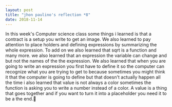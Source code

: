 ```yaml
---
layout: post
title: "jhon paulino's reflection *8"
date: 2018-11-14
---
```


In this week's Computer science class some things i learned is that a contract is a setup you write to get an image. We also learned to pay attention to place holders and defining expressions by summarizing the whole expression. To add on we also learned that sqrt is a function and many more. we also learned that an expression the variable can change and but not the names of the the expression. We also learned that when you are going to write an expression you first have to define it so the computer can recognize what you are trying to get to because sometimes you might think it that the computer is going to define but that doesn't actually happen all the time i also learned that value is not always a color sometimes the function is asking you to write a number instead of a color. A value is a thing that goes together and if you want to turn it into a placeholder you need it to be a the end.:book:
